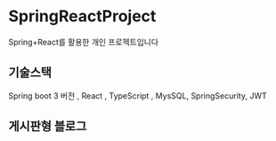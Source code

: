 # SpringReactProject
Spring+React를 활용한 개인 프로젝트입니다

## 기술스택
Spring boot 3 버전 , React , TypeScript , MysSQL, SpringSecurity, JWT 

## 게시판형 블로그
